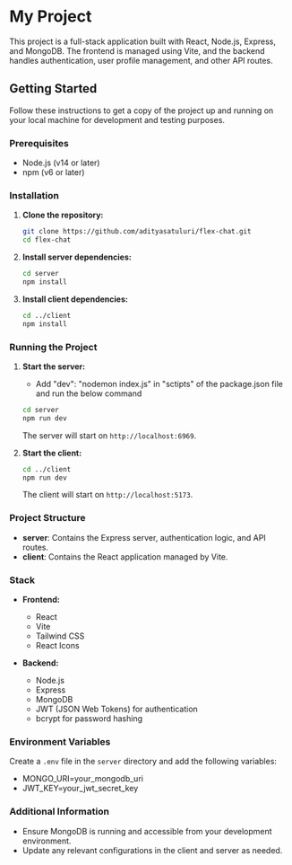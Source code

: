 # My Project

This project is a full-stack application built with React, Node.js, Express, and MongoDB. The frontend is managed using Vite, and the backend handles authentication, user profile management, and other API routes.

## Getting Started

Follow these instructions to get a copy of the project up and running on your local machine for development and testing purposes.

### Prerequisites

- Node.js (v14 or later)
- npm (v6 or later)

### Installation

1. **Clone the repository:**

    ```bash
    git clone https://github.com/adityasatuluri/flex-chat.git
    cd flex-chat
    ```

2. **Install server dependencies:**

    ```bash
    cd server
    npm install
    ```

3. **Install client dependencies:**

    ```bash
    cd ../client
    npm install
    ```

### Running the Project

1. **Start the server:**
    - Add "dev": "nodemon index.js" in "sctipts" of the package.json file and run the below command
    ```bash 
    cd server
    npm run dev
    ```

    The server will start on `http://localhost:6969`.

2. **Start the client:**
    ```bash
    cd ../client
    npm run dev
    ```

    The client will start on `http://localhost:5173`.

### Project Structure

- **server**: Contains the Express server, authentication logic, and API routes.
- **client**: Contains the React application managed by Vite.

### Stack

- **Frontend:**
  - React
  - Vite
  - Tailwind CSS
  - React Icons

- **Backend:**
  - Node.js
  - Express
  - MongoDB
  - JWT (JSON Web Tokens) for authentication
  - bcrypt for password hashing

### Environment Variables

Create a `.env` file in the `server` directory and add the following variables:

 - MONGO_URI=your_mongodb_uri
 - JWT_KEY=your_jwt_secret_key


<!-- ### API Endpoints

- **POST** `/api/auth/signup` - User signup
- **POST** `/api/auth/login` - User login
- **GET** `/api/auth/user-info` - Get user information (requires token)
- **POST** `/api/auth/update-profile` - Update user profile (requires token) !-->

### Additional Information

- Ensure MongoDB is running and accessible from your development environment.
- Update any relevant configurations in the client and server as needed.

